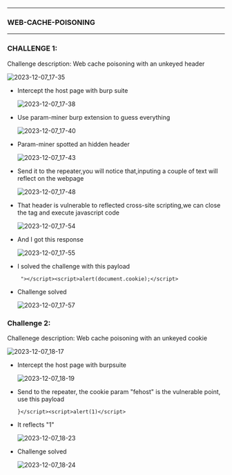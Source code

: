 * * *
### WEB-CACHE-POISONING
* * *

### CHALLENGE 1:
  Challenge description: Web cache poisoning with an unkeyed header
  
  ![2023-12-07_17-35](https://github.com/SENSEIXENUS2/SENSEIXENUS2.github.io/assets/98669513/758db05a-0fc2-4c58-b6f1-e06aedaa85f9)

- Intercept the host page with burp suite

  ![2023-12-07_17-38](https://github.com/SENSEIXENUS2/SENSEIXENUS2.github.io/assets/98669513/6bffef9d-06cb-445f-821a-dbc91353ad96)

- Use param-miner burp extension to guess everything

  ![2023-12-07_17-40](https://github.com/SENSEIXENUS2/SENSEIXENUS2.github.io/assets/98669513/4621f7f7-4b22-4faf-94ad-8a71f5b2fc93)

- Param-miner spotted an hidden header
  
  ![2023-12-07_17-43](https://github.com/SENSEIXENUS2/SENSEIXENUS2.github.io/assets/98669513/baead52a-0247-420d-92bc-f9fa7e8fde85)

- Send it to the repeater,you will notice that,inputing a couple of text will reflect on the webpage

  ![2023-12-07_17-48](https://github.com/SENSEIXENUS2/SENSEIXENUS2.github.io/assets/98669513/0aad8114-0dc3-4452-831c-9569048e015f)

- That header is vulnerable to reflected cross-site scripting,we can close the tag and execute javascript code

   ![2023-12-07_17-54](https://github.com/SENSEIXENUS2/SENSEIXENUS2.github.io/assets/98669513/0a10e38c-310c-4106-a6cd-0aec362cfd5e)

- And I got this response

   ![2023-12-07_17-55](https://github.com/SENSEIXENUS2/SENSEIXENUS2.github.io/assets/98669513/11840455-f124-4f52-aadb-a4301272e32a)

- I solved the challenge with this payload

       "></script><script>alert(document.cookie);</script>
- Challenge solved

  ![2023-12-07_17-57](https://github.com/SENSEIXENUS2/SENSEIXENUS2.github.io/assets/98669513/6667bcbc-9fc1-498c-9d85-217c8622e4a9)

### Challenge 2:
   Challenege description:  Web cache poisoning with an unkeyed cookie

   ![2023-12-07_18-17](https://github.com/SENSEIXENUS2/SENSEIXENUS2.github.io/assets/98669513/b17d8d9b-245a-4d20-b824-8483035c4909)

- Intercept the host page with burpsuite
  
    ![2023-12-07_18-19](https://github.com/SENSEIXENUS2/SENSEIXENUS2.github.io/assets/98669513/bd983372-f47c-4ff6-a62c-31d76a64d2b9)

- Send to the repeater, the cookie param "fehost" is the vulnerable point, use this payload

      }</script><script>alert(1)</script>
- It reflects "1"

  ![2023-12-07_18-23](https://github.com/SENSEIXENUS2/SENSEIXENUS2.github.io/assets/98669513/473745a8-f646-4cb6-87f0-c237ab335a19)

- Challenge solved

  ![2023-12-07_18-24](https://github.com/SENSEIXENUS2/SENSEIXENUS2.github.io/assets/98669513/0dbbea9c-470e-4a73-9640-127ebb778e58)

  

